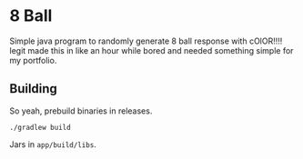 # 8 Ball


Simple java program to randomly generate 8 ball response with cOlOR!!!!
legit made this in like an hour while bored and needed something simple for my portfolio.

## Building


So yeah, prebuild binaries in releases.


```
./gradlew build
```


Jars in `app/build/libs`.

